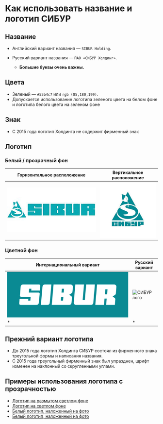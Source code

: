 Как использовать название и логотип СИБУР
======

Название
------
* Английский вариант названия —  `SIBUR Holding`.
* Русский вариант названия — `ПАО «СИБУР Холдинг»`.

  * **Большие буквы очень важны.**
  
Цвета
------
* Зеленый — `#55b4c7` или `rgb (85,180,199)`.
* Допускается использование логотипа зеленого цвета на белом фоне и логотипа белого цвета на зеленом фоне

Знак
------
* С 2015 года логотип Холдинга не содержит фирменный знак

Логотип
------

### Белый / прозрачный фон

| Горизонтальное расположение | Вертикальное расположение |
| --- | --- |
| <img src="https://github.com/sibur-holding/logo/blob/master/sibur-logotip.jpg?raw=true" alt="SIBUR Logo"> | <img src="https://github.com/sibur-holding/logo/blob/master/logotip-sibur.png?raw=true" alt="СИБУР лого"> ||

### Цветной фон

| Интернациональный вариант | Русский вариант |
| --- | --- |
| <img src="https://raw.githubusercontent.com/sibur-holding/logo/master/SIBUR_logo_INT_bg.jpg" alt="SIBUR Logo"> | <img src="" alt="СИБУР лого"> |
| * | * |

Прежний вариант логотипа
------

* До 2015 года логотип Холдинга СИБУР состоял из фирменного знака треугольной формы и написания названия.
* С 2015 года треугольный фирменный знак был упразднен, шрифт изменен на наклонный со скругленными углами.

Примеры использования логотипа с прозрачностью
------

* [Логотип на размытом светлом фоне](https://github.com/sibur-holding/logo/blob/master/examples/sibur-2.jpg)
* [Логотип на светлом фоне](https://github.com/sibur-holding/logo/blob/master/examples/sibur-voronezhsintezkauchuck.jpg)
* [Белый логотип, наложенный на фото](https://github.com/sibur-holding/logo/blob/master/examples/logotip-sibur-802168.jpg)
* [Белый логотип, наложенный на фото](https://github.com/sibur-holding/logo/blob/master/examples/sibur_logo.jpg)
